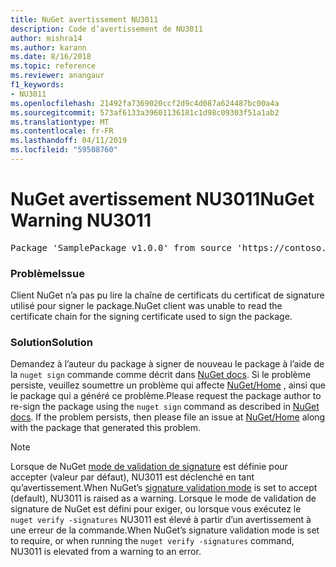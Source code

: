 ```yaml
---
title: NuGet avertissement NU3011
description: Code d’avertissement de NU3011
author: mishra14
ms.author: karann
ms.date: 8/16/2018
ms.topic: reference
ms.reviewer: anangaur
f1_keywords:
- NU3011
ms.openlocfilehash: 21492fa7369020ccf2d9c4d087a624487bc00a4a
ms.sourcegitcommit: 573af6133a39601136181c1d98c09303f51a1ab2
ms.translationtype: MT
ms.contentlocale: fr-FR
ms.lasthandoff: 04/11/2019
ms.locfileid: "59508760"
---
```

# <a name="nuget-warning-nu3011"></a><span data-ttu-id="f92c7-103">NuGet avertissement NU3011</span><span class="sxs-lookup"><span data-stu-id="f92c7-103">NuGet Warning NU3011</span></span>

<pre>Package 'SamplePackage v1.0.0' from source 'https://contoso.com/index.json': The primary signature is invalid.</pre>

### <a name="issue"></a><span data-ttu-id="f92c7-104">Problème</span><span class="sxs-lookup"><span data-stu-id="f92c7-104">Issue</span></span>

<span data-ttu-id="f92c7-105">Client NuGet n’a pas pu lire la chaîne de certificats du certificat de signature utilisé pour signer le package.</span><span class="sxs-lookup"><span data-stu-id="f92c7-105">NuGet client was unable to read the certificate chain for the signing certificate used to sign the package.</span></span>


### <a name="solution"></a><span data-ttu-id="f92c7-106">Solution</span><span class="sxs-lookup"><span data-stu-id="f92c7-106">Solution</span></span>

<span data-ttu-id="f92c7-107">Demandez à l’auteur du package à signer de nouveau le package à l’aide de la `nuget sign` commande comme décrit dans [NuGet docs](https://docs.microsoft.com/en-us/nuget/create-packages/sign-a-package). Si le problème persiste, veuillez soumettre un problème qui affecte [NuGet/Home](https://github.com/NuGet/Home/issues) , ainsi que le package qui a généré ce problème.</span><span class="sxs-lookup"><span data-stu-id="f92c7-107">Please request the package author to re-sign the package using the `nuget sign` command as described in [NuGet docs](https://docs.microsoft.com/en-us/nuget/create-packages/sign-a-package). If the problem persists, then please file an issue at [NuGet/Home](https://github.com/NuGet/Home/issues) along with the package that generated this problem.</span></span>


> [!Note]
> <span data-ttu-id="f92c7-108">Lorsque de NuGet [mode de validation de signature](https://docs.microsoft.com/en-us/nuget/consume-packages/installing-signed-packages#configure-package-signature-requirements) est définie pour accepter (valeur par défaut), NU3011 est déclenché en tant qu’avertissement.</span><span class="sxs-lookup"><span data-stu-id="f92c7-108">When NuGet’s [signature validation mode](https://docs.microsoft.com/en-us/nuget/consume-packages/installing-signed-packages#configure-package-signature-requirements) is set to accept (default), NU3011 is raised as a warning.</span></span> <span data-ttu-id="f92c7-109">Lorsque le mode de validation de signature de NuGet est défini pour exiger, ou lorsque vous exécutez le `nuget verify -signatures` NU3011 est élevé à partir d’un avertissement à une erreur de la commande.</span><span class="sxs-lookup"><span data-stu-id="f92c7-109">When NuGet’s signature validation mode is set to require, or when running the `nuget verify -signatures` command, NU3011 is elevated from a warning to an error.</span></span> 
